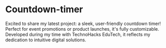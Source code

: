 # Countdown-timer
Excited to share my latest project: a sleek, user-friendly countdown timer! Perfect for event promotions or product launches, it's fully customizable. Developed during my time with TechnoHacks EduTech, it reflects my dedication to intuitive digital solutions.
